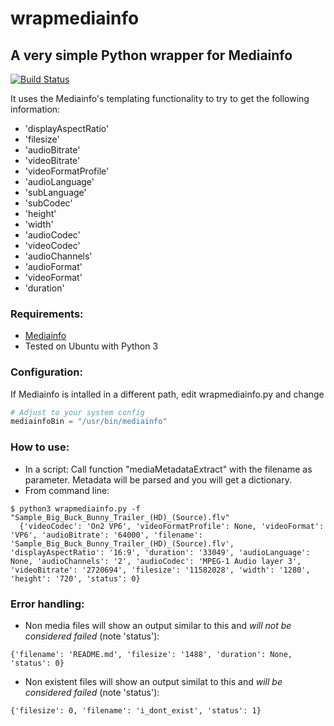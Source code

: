 # wrapmediainfo
## A very simple Python wrapper for Mediainfo 

[![Build Status](https://travis-ci.org/supermasita/wrapmediainfo.svg?branch=master)](https://travis-ci.org/supermasita/wrapmediainfo)

It uses the Mediainfo's templating functionality to try to get the following information:
- 'displayAspectRatio'
- 'filesize'
- 'audioBitrate'
- 'videoBitrate'
- 'videoFormatProfile'
- 'audioLanguage'
- 'subLanguage'
- 'subCodec'
- 'height'
- 'width'
- 'audioCodec'
- 'videoCodec'
- 'audioChannels'
- 'audioFormat'
- 'videoFormat'
- 'duration'

### Requirements:
- [Mediainfo](https://mediaarea.net/en/MediaInfo)
- Tested on Ubuntu with Python 3

### Configuration:
If Mediainfo is intalled in a different path, edit wrapmediainfo.py and change
``` python
# Adjust to your system config
mediainfoBin = "/usr/bin/mediainfo"
```

### How to use:
- In a script: Call function "mediaMetadataExtract" with the filename as parameter. Metadata will be parsed and you will get a dictionary.
- From command line:
```
$ python3 wrapmediainfo.py -f "Sample_Big_Buck_Bunny_Trailer_(HD)_(Source).flv"
  {'videoCodec': 'On2 VP6', 'videoFormatProfile': None, 'videoFormat': 'VP6', 'audioBitrate': '64000', 'filename': 'Sample_Big_Buck_Bunny_Trailer_(HD)_(Source).flv', 'displayAspectRatio': '16:9', 'duration': '33049', 'audioLanguage': None, 'audioChannels': '2', 'audioCodec': 'MPEG-1 Audio layer 3', 'videoBitrate': '2720694', 'filesize': '11582028', 'width': '1280', 'height': '720', 'status': 0}
```

### Error handling:
- Non media files will show an output similar to this and *will not be considered failed* (note 'status'):
```
{'filename': 'README.md', 'filesize': '1488', 'duration': None, 'status': 0}
```
- Non existent files will show an output similat to this and *will be considered failed* (note 'status'): 
```
{'filesize': 0, 'filename': 'i_dont_exist', 'status': 1}
```

